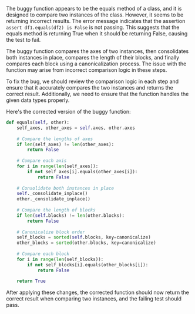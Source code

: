 The buggy function appears to be the equals method of a class, and it is designed to compare two instances of the class. However, it seems to be returning incorrect results. The error message indicates that the assertion `assert df1.equals(df2) is False` is not passing. This suggests that the equals method is returning True when it should be returning False, causing the test to fail.

The buggy function compares the axes of two instances, then consolidates both instances in place, compares the length of their blocks, and finally compares each block using a canonicalization process. The issue with the function may arise from incorrect comparison logic in these steps.

To fix the bug, we should review the comparison logic in each step and ensure that it accurately compares the two instances and returns the correct result. Additionally, we need to ensure that the function handles the given data types properly.

Here's the corrected version of the buggy function:

```python
def equals(self, other):
    self_axes, other_axes = self.axes, other.axes
    
    # Compare the lengths of axes
    if len(self_axes) != len(other_axes):
        return False
    
    # Compare each axis
    for i in range(len(self_axes)):
        if not self_axes[i].equals(other_axes[i]):
            return False
    
    # Consolidate both instances in place
    self._consolidate_inplace()
    other._consolidate_inplace()
    
    # Compare the length of blocks
    if len(self.blocks) != len(other.blocks):
        return False
    
    # Canonicalize block order
    self_blocks = sorted(self.blocks, key=canonicalize)
    other_blocks = sorted(other.blocks, key=canonicalize)
    
    # Compare each block
    for i in range(len(self_blocks)):
        if not self_blocks[i].equals(other_blocks[i]):
            return False
    
    return True
```

After applying these changes, the corrected function should now return the correct result when comparing two instances, and the failing test should pass.